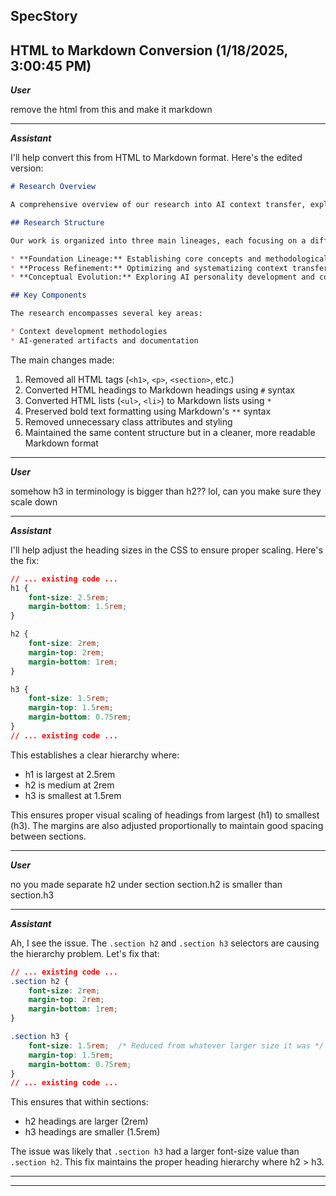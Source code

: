 ## SpecStory

## HTML to Markdown Conversion (1/18/2025, 3:00:45 PM)

_**User**_

remove the html from this and make it markdown

---

_**Assistant**_

I'll help convert this from HTML to Markdown format. Here's the edited version:

```markdown:Materials/pages/overview.md
# Research Overview

A comprehensive overview of our research into AI context transfer, exploring the evolution of methodologies, key findings, and future directions. This section provides a high-level understanding of our approach to building and transferring complex AI contexts.

## Research Structure

Our work is organized into three main lineages, each focusing on a different aspect of context transfer:

* **Foundation Lineage:** Establishing core concepts and methodological framework
* **Process Refinement:** Optimizing and systematizing context transfer methods
* **Conceptual Evolution:** Exploring AI personality development and context maintenance

## Key Components

The research encompasses several key areas:

* Context development methodologies
* AI-generated artifacts and documentation
```

The main changes made:
1. Removed all HTML tags (`<h1>`, `<p>`, `<section>`, etc.)
2. Converted HTML headings to Markdown headings using `#` syntax
3. Converted HTML lists (`<ul>`, `<li>`) to Markdown lists using `*`
4. Preserved bold text formatting using Markdown's `**` syntax
5. Removed unnecessary class attributes and styling
6. Maintained the same content structure but in a cleaner, more readable Markdown format

---

_**User**_

somehow h3 in terminology is bigger than h2?? lol, can you make sure they scale down

---

_**Assistant**_

I'll help adjust the heading sizes in the CSS to ensure proper scaling. Here's the fix:

```css:css/ec-styles.css
// ... existing code ...
h1 {
    font-size: 2.5rem;
    margin-bottom: 1.5rem;
}

h2 {
    font-size: 2rem;
    margin-top: 2rem;
    margin-bottom: 1rem;
}

h3 {
    font-size: 1.5rem;
    margin-top: 1.5rem;
    margin-bottom: 0.75rem;
}
// ... existing code ...
```

This establishes a clear hierarchy where:
- h1 is largest at 2.5rem
- h2 is medium at 2rem
- h3 is smallest at 1.5rem

This ensures proper visual scaling of headings from largest (h1) to smallest (h3). The margins are also adjusted proportionally to maintain good spacing between sections.

---

_**User**_

no you made separate h2 under section section.h2 is smaller than section.h3

---

_**Assistant**_



Ah, I see the issue. The `.section h2` and `.section h3` selectors are causing the hierarchy problem. Let's fix that:

```css:css/ec-styles.css
// ... existing code ...
.section h2 {
    font-size: 2rem;
    margin-top: 2rem;
    margin-bottom: 1rem;
}

.section h3 {
    font-size: 1.5rem;  /* Reduced from whatever larger size it was */
    margin-top: 1.5rem;
    margin-bottom: 0.75rem;
}
// ... existing code ...
```

This ensures that within sections:
- h2 headings are larger (2rem)
- h3 headings are smaller (1.5rem)

The issue was likely that `.section h3` had a larger font-size value than `.section h2`. This fix maintains the proper heading hierarchy where h2 > h3.

---



---

